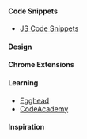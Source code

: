 #### Code Snippets

* [JS Code Snippets](https://github.com/Chalarangelo/30-seconds-of-code#array-concatenation)

#### Design

#### Chrome Extensions

#### Learning

* [Egghead](https://www.egghead.io)
* [CodeAcademy](https://www.codecademy.com/)

#### Inspiration



